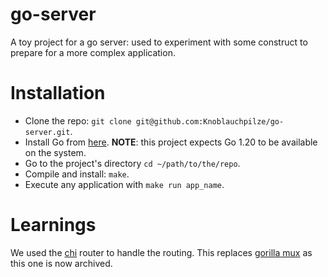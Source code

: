 
# go-server

A toy project for a go server: used to experiment with some construct to prepare for a more complex application.

# Installation

- Clone the repo: `git clone git@github.com:Knoblauchpilze/go-server.git`.
- Install Go from [here](https://go.dev/doc/install). **NOTE**: this project expects Go 1.20 to be available on the system.
- Go to the project's directory `cd ~/path/to/the/repo`.
- Compile and install: `make`.
- Execute any application with `make run app_name`.

# Learnings

We used the [chi](https://github.com/go-chi/chi) router to handle the routing. This replaces [gorilla mux](https://github.com/gorilla/mux) as this one is now archived.
